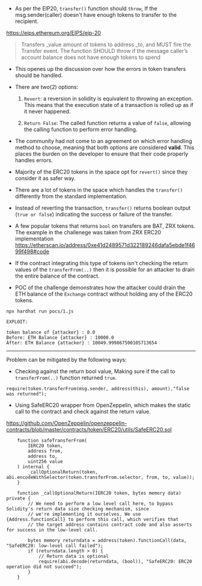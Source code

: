 ### 

* As per the EIP20, `transfer()` function should `throw`, If the msg.sender(caller) doesn't have enough tokens to transfer to the recipient.

https://eips.ethereum.org/EIPS/eip-20

> Transfers _value amount of tokens to address _to, and MUST fire the Transfer event. The function SHOULD throw if the message caller’s account balance does not have enough tokens to spend

* This openes up the discussion over how the errors in token transfers should be handled. 
* There are two(2) options:  
 
    1. `Revert`: a reversion in solidity is equivalent to throwing an exception.  This means that the execution state of a transaction is rolled up as if it never happened.
    
    2. `Return False`: The called function returns a value of `false`, allowing the calling function to perform error handling.

* The community had not come to an agreement on which error handling method to choose, meaning that both options are considered **valid**.  This places the burden on the developer to ensure that their code properly handles errors.
* Majority of the ERC20 tokens in the space opt for `revert()` since they consider it as safer way.
* There are a lot of tokens in the space which handles the `transfer()` differently from the standard implementation.
* Instead of reverting the transaction, `transfer()` returns boolean output (`true or false`) indicating the success or failure of the transfer.
* A few popular tokens that returns `bool` on transfers are BAT, ZRX tokens. The example in the challenege was taken from ZRX ERC20 implementation https://etherscan.io/address/0xe41d2489571d322189246dafa5ebde1f4699f498#code

* If the contract integrating this type of tokens isn't checking the return values of the `transferFrom(..)` then it is possible for an attacker to drain the entire balance of the contract.

* POC of the challenge demonstrates how the attacker could drain the ETH balance of the `Exchange` contract without holding any of the ERC20 tokens.

```shell
npx hardhat run pocs/1.js
```

```
EXPLOIT:

token balance of {attacker} : 0.0
Before: ETH Balance {attacker} : 10000.0
After: ETH Balance {attacker} : 10049.999867500105713654
```


---

Problem can be mitigated by the following ways:


* Checking against the return bool value, Making sure if the call to `transferFrom(..)` function returned `true`.

```
require(token.transferFrom(msg.sender, address(this), amount),"false was returned");
```

* Using SafeERC20 wrapper from OpenZeppelin, which makes the static call to the contract and check against the return value.

https://github.com/OpenZeppelin/openzeppelin-contracts/blob/master/contracts/token/ERC20/utils/SafeERC20.sol

```
    function safeTransferFrom(
        IERC20 token,
        address from,
        address to,
        uint256 value
    ) internal {
        _callOptionalReturn(token, abi.encodeWithSelector(token.transferFrom.selector, from, to, value));
    }
```

```
    function _callOptionalReturn(IERC20 token, bytes memory data) private {
        // We need to perform a low level call here, to bypass Solidity's return data size checking mechanism, since
        // we're implementing it ourselves. We use {Address.functionCall} to perform this call, which verifies that
        // the target address contains contract code and also asserts for success in the low-level call.

        bytes memory returndata = address(token).functionCall(data, "SafeERC20: low-level call failed");
        if (returndata.length > 0) {
            // Return data is optional
            require(abi.decode(returndata, (bool)), "SafeERC20: ERC20 operation did not succeed");
        }
    }
```
